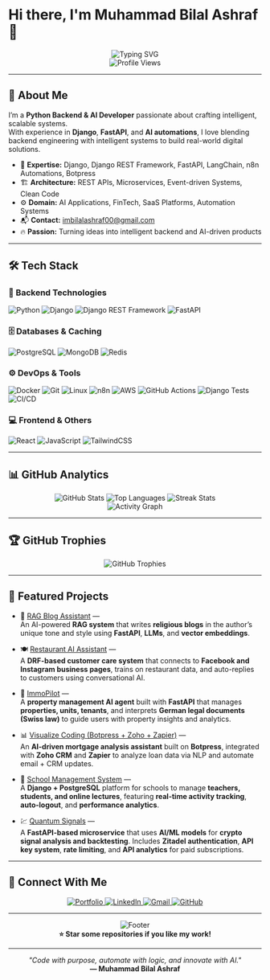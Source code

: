 # Hi there, I'm Muhammad Bilal Ashraf 👋

<div align="center">
  <img src="https://readme-typing-svg.herokuapp.com?font=Fira+Code&pause=1000&color=00D4AA&center=true&vCenter=true&width=435&lines=Python+%7C+Django+%7C+FastAPI+Developer;AI+Solutions+Engineer;Automation+and+Backend+Specialist;Open+Source+Contributor" alt="Typing SVG" />
</div>

<div align="center">
  <img src="https://komarev.com/ghpvc/?username=imbilalashraf&label=Profile%20Views&color=0e75b6&style=for-the-badge" alt="Profile Views" />
</div>

---

## 🚀 About Me

I’m a **Python Backend & AI Developer** passionate about crafting intelligent, scalable systems.  
With experience in **Django**, **FastAPI**, and **AI automations**, I love blending backend engineering with intelligent systems to build real-world digital solutions.

- 🧠 **Expertise:** Django, Django REST Framework, FastAPI, LangChain, n8n Automations, Botpress
- 🏗 **Architecture:** REST APIs, Microservices, Event-driven Systems, Clean Code  
- ⚙️ **Domain:** AI Applications, FinTech, SaaS Platforms, Automation Systems  
- 📬 **Contact:** imbilalashraf00@gmail.com  
- 🔥 **Passion:** Turning ideas into intelligent backend and AI-driven products  

---

## 🛠️ Tech Stack

### 🧩 Backend Technologies

![Python](https://img.shields.io/badge/Python-3776AB?style=for-the-badge&logo=python&logoColor=white)
![Django](https://img.shields.io/badge/Django-092E20?style=for-the-badge&logo=django&logoColor=white)
![Django REST Framework](https://img.shields.io/badge/DRF-ff1709?style=for-the-badge&logo=django&logoColor=white)
![FastAPI](https://img.shields.io/badge/FastAPI-009688?style=for-the-badge&logo=fastapi&logoColor=white)

### 🗄️ Databases & Caching

![PostgreSQL](https://img.shields.io/badge/PostgreSQL-316192?style=for-the-badge&logo=postgresql&logoColor=white)
![MongoDB](https://img.shields.io/badge/MongoDB-4EA94B?style=for-the-badge&logo=mongodb&logoColor=white)
![Redis](https://img.shields.io/badge/Redis-DC382D?style=for-the-badge&logo=redis&logoColor=white)

### ⚙️ DevOps & Tools

![Docker](https://img.shields.io/badge/Docker-2496ED?style=for-the-badge&logo=docker&logoColor=white)
![Git](https://img.shields.io/badge/Git-F05032?style=for-the-badge&logo=git&logoColor=white)
![Linux](https://img.shields.io/badge/Linux-FCC624?style=for-the-badge&logo=linux&logoColor=black)
![n8n](https://img.shields.io/badge/n8n-1F8ACB?style=for-the-badge&logo=n8n&logoColor=white)
![AWS](https://img.shields.io/badge/AWS-FF9900?style=for-the-badge&logo=amazonaws&logoColor=white)
![GitHub Actions](https://img.shields.io/badge/GitHub_Actions-2088FF?style=for-the-badge&logo=githubactions&logoColor=white)
![Django Tests](https://img.shields.io/badge/Django_Tests-092E20?style=for-the-badge&logo=django&logoColor=white)
![CI/CD](https://img.shields.io/badge/CI/CD-FF6B6B?style=for-the-badge&logo=gitlab&logoColor=white)

### 💻 Frontend & Others

![React](https://img.shields.io/badge/React-20232A?style=for-the-badge&logo=react&logoColor=61DAFB)
![JavaScript](https://img.shields.io/badge/JavaScript-F7DF1E?style=for-the-badge&logo=javascript&logoColor=black)
![TailwindCSS](https://img.shields.io/badge/TailwindCSS-38B2AC?style=for-the-badge&logo=tailwind-css&logoColor=white)

---

## 📊 GitHub Analytics

<div align="center">
  <img src="https://github-readme-stats.vercel.app/api?username=imbilalashraf&show_icons=true&theme=tokyonight&hide_border=true&count_private=true&include_all_commits=true" alt="GitHub Stats" />
  
  <img src="https://github-readme-stats.vercel.app/api/top-langs/?username=imbilalashraf&layout=compact&theme=tokyonight&hide_border=true&langs_count=8" alt="Top Languages" />
  
  <img src="https://github-readme-streak-stats.herokuapp.com/?user=imbilalashraf&theme=tokyonight&hide_border=true&date_format=M%20j%5B%2C%20Y%5D" alt="Streak Stats" />
</div>

<div align="center">
  <img src="https://github-readme-activity-graph.vercel.app/graph?username=imbilalashraf&theme=tokyonight&hide_border=true&custom_title=Contribution%20Activity" alt="Activity Graph" />
</div>

---

## 🏆 GitHub Trophies

<div align="center">
  <img src="https://github-profile-trophy.vercel.app/?username=imbilalashraf&theme=tokyonight&no-frame=true&row=1&column=7" alt="GitHub Trophies" />
</div>

---

## 💼 Featured Projects

- 🧠 [RAG Blog Assistant](https://github.com/imbilalashraf/rag-blog-assistant) —  
  An AI-powered **RAG system** that writes **religious blogs** in the author’s unique tone and style using **FastAPI**, **LLMs**, and **vector embeddings**.

- 🍽️ [Restaurant AI Assistant](https://github.com/imbilalashraf/restaurant-ai-assistant) —  
  A **DRF-based customer care system** that connects to **Facebook and Instagram business pages**, trains on restaurant data, and auto-replies to customers using conversational AI.

- 🏡 [ImmoPilot](https://github.com/imbilalashraf/immopilot) —  
  A **property management AI agent** built with **FastAPI** that manages **properties, units, tenants**, and interprets **German legal documents (Swiss law)** to guide users with property insights and analytics.

- 📊 [Visualize Coding (Botpress + Zoho + Zapier)](https://github.com/imbilalashraf/visualize-coding) —  
  An **AI-driven mortgage analysis assistant** built on **Botpress**, integrated with **Zoho CRM** and **Zapier** to analyze loan data via NLP and automate email + CRM updates.

- 🏫 [School Management System](https://github.com/imbilalashraf/school-management-system) —  
  A **Django + PostgreSQL** platform for schools to manage **teachers, students, and online lectures**, featuring **real-time activity tracking**, **auto-logout**, and **performance analytics**.

- 💹 [Quantum Signals](https://github.com/imbilalashraf/quantum-signals) —  
  A **FastAPI-based microservice** that uses **AI/ML models** for **crypto signal analysis and backtesting**. Includes **Zitadel authentication**, **API key system**, **rate limiting**, and **API analytics** for paid subscriptions.

---

## 🤝 Connect With Me

<div align="center">
  <a href="https://imbilalashraf.github.io/">
    <img src="https://img.shields.io/badge/Portfolio-3423A6?style=for-the-badge&logo=Google-Chrome&logoColor=white" alt="Portfolio" />
  </a>
  <a href="https://www.linkedin.com/in/muhammad-bilal-ashraf-dev/">
    <img src="https://img.shields.io/badge/LinkedIn-0077B5?style=for-the-badge&logo=linkedin&logoColor=white" alt="LinkedIn" />
  </a>
  <a href="mailto:bilalashrafdev@gmail.com">
    <img src="https://img.shields.io/badge/Gmail-D14836?style=for-the-badge&logo=gmail&logoColor=white" alt="Gmail" />
  </a>
  <a href="https://github.com/imbilalashraf">
    <img src="https://img.shields.io/badge/GitHub-100000?style=for-the-badge&logo=github&logoColor=white" alt="GitHub" />
  </a>
</div>

---

<div align="center">
  <img src="https://capsule-render.vercel.app/api?type=waving&color=gradient&height=100&section=footer" alt="Footer" />
</div>

<div align="center">
  <b>⭐ Star some repositories if you like my work!</b>
</div>

---

<div align="center">
  <i>"Code with purpose, automate with logic, and innovate with AI."</i><br>
  <b>— Muhammad Bilal Ashraf</b>
</div>

